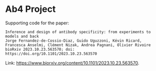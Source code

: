 # Ab4 Project

Supporting code for the paper:

```
Inference and design of antibody specificity: from experiments to models and back
Jorge Fernandez-de-Cossio-Diaz, Guido Uguzzoni, Kévin Ricard, Francesca Anselmi, Clément Nizak, Andrea Pagnani, Olivier Rivoire
bioRxiv 2023.10.23.563570; doi: https://doi.org/10.1101/2023.10.23.563570
```

Link: https://www.biorxiv.org/content/10.1101/2023.10.23.563570.